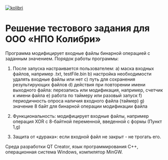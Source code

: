 [![kolibri](https://github.com/Rafail-Mukhutdinov/Kolibri_test_task/actions/workflows/Kolibri.yml/badge.svg)](https://github.com/Rafail-Mukhutdinov/Kolibri_test_task/actions/workflows/Kolibri.yml)
# Решение тестового задания для ООО «НПО Колибри»
Программа  модифицирует входные файлы бинарной операцией с заданным значением.
Порядок работы программы:
1) После запуска настраивается пользователем:
а) маска входных файлов, например .txt, testFile.bin
b) настройка необходимости удалять входные файлы или нет
c) путь для сохранения результирующих файлов
d) действия при повторении имени выходного файла: перезапись или
модификация, например, счетчик к имени файла
e) работа по таймеру или разовый запуск
f) периодичность опроса наличия входного файла (таймер)
g) значение 8 байт для бинарной операции модификации файла

2) Функциональность: модифицирует входные файлы, например операция XOR с 8-байтной переменной, введенной с формы (Пункт 1,g)
3) Защита от «дурака»: если входной файл не закрыт - не трогать его.

Среда разработки QT Creator, язык программирования С++, операционная система Windows, компилятор MinGW.

